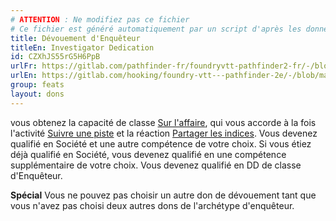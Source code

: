 ```yaml
---
# ATTENTION : Ne modifiez pas ce fichier
# Ce fichier est généré automatiquement par un script d'après les données du module Foundry VTT officiel et de sa traduction
title: Dévouement d'Enquêteur
titleEn: Investigator Dedication
id: CZXhJS55rG5H6PpB
urlFr: https://gitlab.com/pathfinder-fr/foundryvtt-pathfinder2-fr/-/blob/master/data/feats/CZXhJS55rG5H6PpB.htm
urlEn: https://gitlab.com/hooking/foundry-vtt---pathfinder-2e/-/blob/master/packs/data/feats.db/investigator-dedication.json
group: feats
layout: dons
---
```

vous obtenez la capacité de classe [Sur l'affaire](../class-features/sur-l-affaire.md), qui vous accorde à la fois l'activité [Suivre une piste](../actions/suivre-une-piste.md) et la réaction [Partager les indices](../actions/partager-les-indices.md). Vous devenez qualifié en Société et une autre compétence de votre choix. Si vous étiez déjà qualifié en Société, vous devenez qualifié en une compétence supplémentaire de votre choix. Vous devenez qualifié en DD de classe d'Enquêteur.

**Spécial** Vous ne pouvez pas choisir un autre don de dévouement tant que vous n'avez pas choisi deux autres dons de l'archétype d'enquêteur.


